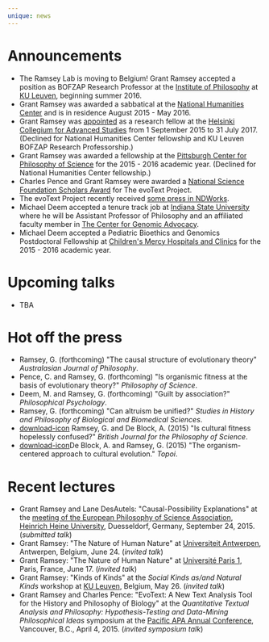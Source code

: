 ```yaml
---
unique: news
---
```



# Announcements

*   The Ramsey Lab is moving to Belgium! Grant Ramsey accepted a position as BOFZAP Research Professor at the [Institute of Philosophy](http://hiw.kuleuven.be/eng) at [KU Leuven](http://www.kuleuven.be/english), beginning summer 2016. 
*   Grant Ramsey was awarded a sabbatical at the [National Humanities Center](http://nationalhumanitiescenter.org) and is in residence August  2015 - May 2016. 
*   Grant Ramsey was [appointed](/helsinki.pdf) as a research fellow at the [Helsinki Collegium for Advanced Studies](http://www.helsinki.fi/collegium/english/) from 1 September 2015 to 31 July 2017. (Declined for National Humanities Center fellowship and KU Leuven BOFZAP Research Professorship.) 
*   Grant Ramsey was awarded a fellowship at the [Pittsburgh Center for Philosophy of Science](http://www.pitt.edu/~pittcntr/) for the 2015 - 2016 academic year. (Declined for National Humanities Center fellowship.) 
*   Charles Pence and Grant Ramsey were awarded a [National Science Foundation Scholars Award](http://www.nsf.gov/awardsearch/showAward?AWD_ID=1456573&HistoricalAwards=false) for The evoText Project.
*   The evoText Project recently received [some press in NDWorks](/ndworks.pdf).
*   Michael Deem accepted a tenure track job at [Indiana State University](http://cms.indstate.edu) where he will be Assistant Professor of Philosophy and an affiliated faculty member in [The Center for Genomic Advocacy](http://www.unboundedpossibilities.com/the-center-for-genomic-advocacy.aspx).
*   Michael Deem accepted a Pediatric Bioethics and Genomics Postdoctoral Fellowship at [Children's Mercy Hospitals and Clinics](http://www.childrensmercy.org) for the 2015 - 2016 academic year.


# Upcoming talks

*	TBA

# Hot off the press

*   Ramsey, G. (forthcoming) "The causal structure of evolutionary theory" _Australasian Journal of Philosophy_.
*   Pence, C. and Ramsey, G. (forthcoming) "Is organismic fitness at the basis of evolutionary theory?" _Philosophy of Science_.
*   Deem, M. and Ramsey, G. (forthcoming) "Guilt by association?" _Philosophical Psychology_.
*   Ramsey, G. (forthcoming) "Can altruism be unified?" _Studies in History and Philosophy of Biological and Biomedical Sciences_. 
*   [download-icon](/papers/2015-bjps-cultural-fitness-advance-access.pdf) Ramsey, G. and De Block, A. (2015) "Is cultural fitness hopelessly confused?" _British Journal for the Philosophy of Science_.
*   [download-icon](/papers/2015-topoi-organism-centered.pdf)De Block, A. and Ramsey, G. (2015) "The organism-centered approach to cultural evolution." _Topoi_.


# Recent lectures

*	Grant Ramsey and Lane DesAutels: "Causal-Possibility Explanations" at the [meeting of the European Philosophy of Science Association](http://philsci.eu/epsa15), [Heinrich Heine University](http://www.uni-duesseldorf.de/home/en/home.html), Duesseldorf, Germany, September 24, 2015. (_submitted talk_) 
*	Grant Ramsey: "The Nature of Human Nature" at [Universiteit Antwerpen](https://www.uantwerpen.be/en/), Antwerpen, Belgium, June 24. (_invited talk_) 
*	Grant Ramsey: "The Nature of Human Nature" at [Université Paris 1](http://www.univ-paris1.fr), Paris, France, June 17. (_invited talk_) 
*	Grant Ramsey: "Kinds of Kinds" at the _Social Kinds as/and Natural Kinds_ workshop at [KU Leuven](http://www.kuleuven.be/english), Belgium, May 26. (_invited talk_) 
*	Grant Ramsey and Charles Pence: "EvoText: A New Text Analysis Tool for the History and Philosophy of Biology" at the _Quantitative Textual Analysis and Philosophy: Hypothesis-Testing and Data-Mining Philosophical Ideas_ symposium at the [Pacific APA Annual Conference](http://www.apaonline.org/events/event_details.asp?id=322900), Vancouver, B.C., April 4, 2015. (_invited symposium talk_)

